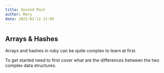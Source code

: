 ```yaml
---
title: Second Post
author: Mary
date: 2022-02-12 11:05
---
```


## Arrays & Hashes

Arrays and hashes in ruby can be quite complex to learn at first.

To get started need to first cover what are the differences between the two complex data structures.
